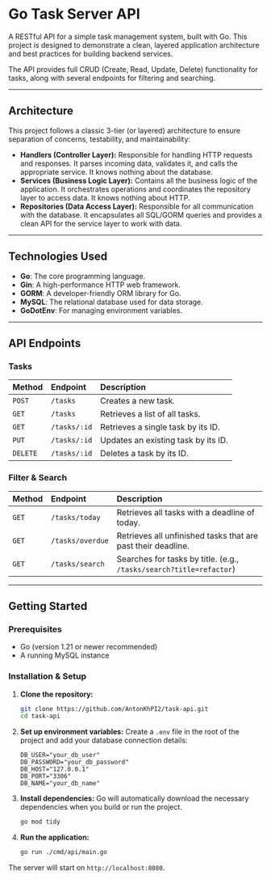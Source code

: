 # Go Task Server API

A RESTful API for a simple task management system, built with Go. This project is designed to demonstrate a clean, layered application architecture and best practices for building backend services.

The API provides full CRUD (Create, Read, Update, Delete) functionality for tasks, along with several endpoints for filtering and searching.

---

## Architecture

This project follows a classic 3-tier (or layered) architecture to ensure separation of concerns, testability, and maintainability:

-   **Handlers (Controller Layer):** Responsible for handling HTTP requests and responses. It parses incoming data, validates it, and calls the appropriate service. It knows nothing about the database.
-   **Services (Business Logic Layer):** Contains all the business logic of the application. It orchestrates operations and coordinates the repository layer to access data. It knows nothing about HTTP.
-   **Repositories (Data Access Layer):** Responsible for all communication with the database. It encapsulates all SQL/GORM queries and provides a clean API for the service layer to work with data.

---

## Technologies Used

-   **Go**: The core programming language.
-   **Gin**: A high-performance HTTP web framework.
-   **GORM**: A developer-friendly ORM library for Go.
-   **MySQL**: The relational database used for data storage.
-   **GoDotEnv**: For managing environment variables.

---

## API Endpoints

### Tasks

| Method | Endpoint              | Description                                        |
| :----- | :-------------------- | :------------------------------------------------- |
| `POST` | `/tasks`              | Creates a new task.                                |
| `GET`  | `/tasks`              | Retrieves a list of all tasks.                     |
| `GET`  | `/tasks/:id`          | Retrieves a single task by its ID.                 |
| `PUT`  | `/tasks/:id`          | Updates an existing task by its ID.                |
| `DELETE`| `/tasks/:id`         | Deletes a task by its ID.                          |

### Filter & Search

| Method | Endpoint              | Description                                        |
| :----- | :-------------------- | :------------------------------------------------- |
| `GET`  | `/tasks/today`        | Retrieves all tasks with a deadline of today.      |
| `GET`  | `/tasks/overdue`      | Retrieves all unfinished tasks that are past their deadline. |
| `GET`  | `/tasks/search`       | Searches for tasks by title. (e.g., `/tasks/search?title=refactor`) |

---

## Getting Started

### Prerequisites

-   Go (version 1.21 or newer recommended)
-   A running MySQL instance

### Installation & Setup

1.  **Clone the repository:**
    ```bash
    git clone https://github.com/AntonKhPI2/task-api.git
    cd task-api
    ```

2.  **Set up environment variables:**
    Create a `.env` file in the root of the project and add your database connection details:
    ```env
    DB_USER="your_db_user"
    DB_PASSWORD="your_db_password"
    DB_HOST="127.0.0.1"
    DB_PORT="3306"
    DB_NAME="your_db_name"
    ```

3.  **Install dependencies:**
    Go will automatically download the necessary dependencies when you build or run the project.

    ```bash
    go mod tidy
    ```

4.  **Run the application:**
    ```bash
    go run ./cmd/api/main.go
    ```

The server will start on `http://localhost:8080`.
